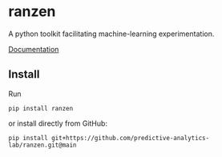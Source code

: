 # ranzen

A python toolkit facilitating machine-learning experimentation.

[Documentation](https://wearepal.ai/ranzen/)

## Install

Run
```
pip install ranzen
```

or install directly from GitHub:
```
pip install git+https://github.com/predictive-analytics-lab/ranzen.git@main
```
